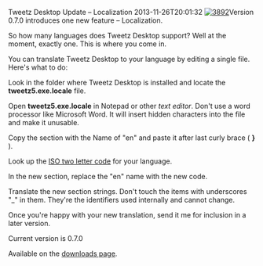Tweetz Desktop Update &ndash; Localization
2013-11-26T20:01:32
[![3892](/content/images/blog/Windows-Live-Writer/Tweetz-Desktop-Update--Localization_CDF9/3892_thumb.jpg)](/content/images/blog/Windows-Live-Writer/Tweetz-Desktop-Update--Localization_CDF9/3892_2.jpg)Version 0.7.0 introduces one new feature – Localization.

So how many languages does Tweetz Desktop support? Well at the moment, exactly one. This is where you come in.

You can translate Tweetz Desktop to your language by editing a single file. Here's what to do:

Look in the folder where Tweetz Desktop is installed and locate the **tweetz5.exe.locale** file.

Open **tweetz5.exe.locale** in Notepad or other _text editor_. Don't use a word processor like Microsoft Word. It will insert hidden characters into the file and make it unusable.

Copy the section with the Name of "en" and paste it after last curly brace ( **}** ).

Look up the [ISO two letter code](http://en.wikipedia.org/wiki/List_of_ISO_639-1_codes) for your language.

In the new section, replace the "en" name with the new code.

Translate the new section strings. Don't touch the items with underscores "_" in them. They're the identifiers used internally and cannot change.

Once you're happy with your new translation, send it me for inclusion in a later version.

Current version is 0.7.0

Available on the [downloads page](/downloads).
